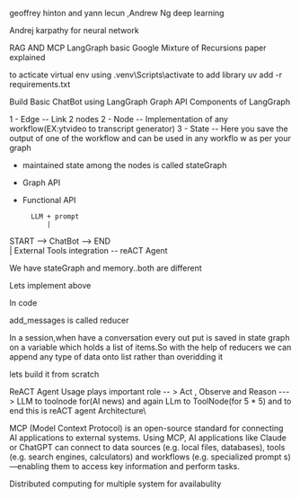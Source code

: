 geoffrey hinton and yann lecun ,Andrew Ng  deep learning

Andrej karpathy for neural network

RAG AND MCP
LangGraph basic 
Google Mixture of Recursions  paper explained


to acticate virtual env using .venv\Scripts\activate
to add library uv add -r requirements.txt


Build Basic ChatBot using LangGraph  Graph  API 
Components of LangGraph 

1 - Edge  -- Link 2 nodes 
2 - Node  -- Implementation of any workflow(EX:ytvideo to transcript generator)
3 - State  -- Here you save the output of  one of the  workflow and can be used in any workflo w as per your graph


- maintained state among the nodes is called  stateGraph
- Graph API
- Functional API

        LLM + prompt
            |
START --> ChatBot  --> END               
            |
   External Tools integration  --  reACT Agent

   We have stateGraph and memory..both are different

Lets implement above   

In code

add_messages is called reducer

In a session,when have a conversation every out put is saved in state graph on a variable which holds a list of items.So with the help of reducers we can append any type of data onto list rather than overidding it



lets build it from scratch

ReACT Agent Usage plays important role -- > Act , Observe and Reason  ---> LLM to toolnode for(AI news) and again LLm to ToolNode(for 5 * 5) and to end this is reACT agent Architecture\  



MCP (Model Context Protocol) is an open-source standard for connecting AI applications to external systems.
Using MCP, AI applications like Claude or ChatGPT can connect to data sources (e.g. local files, databases), tools (e.g. search engines, calculators) and workflows (e.g. specialized prompt s)—enabling them to access key information and perform tasks.
 

Distributed computing for multiple system for availabulity